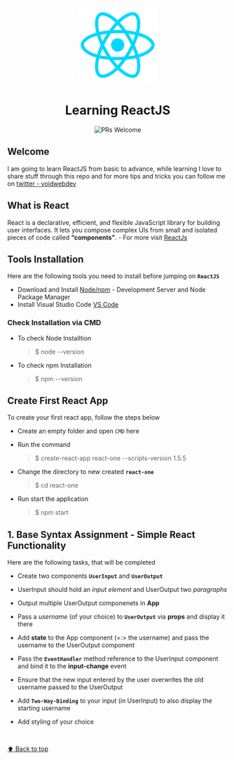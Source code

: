 <p align="center"><img src="./reactjs.svg" height="180" width="180" alt="header-image"></p>
<h1 align="center"> Learning ReactJS </h1>

<p align="center"
  <a href="https://github.com/mudassar045">
  <img src="https://img.shields.io/badge/PRs-welcome-brightgreen.svg?style=flat-square" alt="PRs Welcome">
  </a>
</p>

## Welcome

I am going to learn ReactJS from basic to advance, while learning I love to share stuff through this repo and for more tips and tricks you can follow me on [twitter - voidwebdev](https://twitter.com/voidwebdev)

## What is React

React is a declarative, efficient, and flexible JavaScript library for building user interfaces. It lets you compose complex UIs from small and isolated pieces of code called **“components”**. -  For more visit [ReactJs]("https://reactjs.org")

## Tools Installation

Here are the following tools you need to install before jumping on **`ReactJS`**

- Download and Install [Node/npm](https://nodejs.org) - Development Server and Node Package Manager
- Install Visual Studio Code [VS Code](https://code.visualstudio.com)

### Check Installation via CMD

- To check Node Installtion
  >  $ node --version
- To check npm Installation
  > $ npm --version

## Create First React App

To create your first react app, follow the steps below

- Create an empty folder and open ``CMD`` here
- Run the command

  > $ create-react-app react-one --scripts-version 1.5.5

- Change the directory to new created **`react-one`**

  > $ cd react-one

- Run start the application

  > $ npm start

## 1. Base Syntax Assignment - Simple React Functionality

Here are the following tasks, that will be completed

- Create two components **`UserInput`** and **`UserOutput`**
- UserInput should hold an *input element* and UserOutput two *paragraphs*
- Output multiple UserOutput componenets in **App**
- Pass a *username* (of your choice) to **`UserOutput`** via **props** and display it there
- Add **state** to the App component (=:> the username) and pass the username to the UserOutput component

- Pass the **`EventHandler`** method reference to the UserInput component and bind it to the **input-change** event

- Ensure that the new input entered by the user overwrites the old username passed to the UserOutput

- Add **``Two-Way-Binding``** to your input (in UserInput) to also display the starting username

- Add styling of your choice

<br/>

[:arrow_up: Back to top](#-learning-reactjs-)
